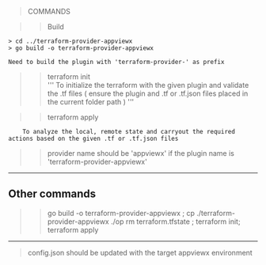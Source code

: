 >COMMANDS

>> Build
```
> cd ../terraform-provider-appviewx
> go build -o terraform-provider-appviewx

Need to build the plugin with 'terraform-provider-' as prefix

```

>>	terraform init  
'''
	To initialize the terraform with the given plugin and validate the .tf files
	( ensure the plugin and .tf or .tf.json files placed in the current folder path )
'''

>> terraform apply
```
	To analyze the local, remote state and carryout the required actions based on the given .tf or .tf.json files
```

>> provider name should be 'appviewx' if the plugin name is 'terraform-provider-appviewx'



---
Other commands
---
>> go build -o terraform-provider-appviewx ; cp ./terraform-provider-appviewx ./op
>> rm terraform.tfstate ; terraform init; terraform apply 
---


> config.json should be updated with the target appviewx environment
